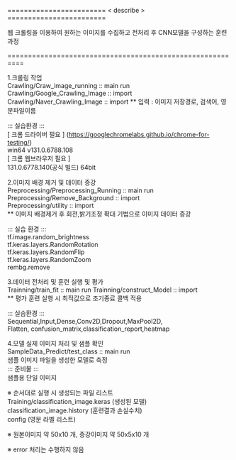 ======================== < describe > ========================  

웹 크롤링을 이용하여 원하는 이미지를 수집하고 전처리 후 CNN모델을 구성하는 훈련과정  

==========================================================  

1.크롤링 작업   
Crawling/Craw_image_running :: main run  
Crawling/Google_Crawling_Image :: import    
Crawling/Naver_Crawling_Image :: import 
** 입력 : 이미지 저장경로, 검색어, 영문파일이름    

::: 실습환경 :::  
[ 크롬 드라이버 필요 ] (https://googlechromelabs.github.io/chrome-for-testing/)     
win64 v131.0.6788.108  
[ 크롬 웹브라우저 필요 ]  
131.0.6778.140(공식 빌드) 64bit

2.이미지 배경 제거 및 데이터 증강   
Preprocessing/Preprocessing_Running :: main run 
Preprocessing/Remove_Background :: import   
Preprocessing/utility :: import     
** 이미지 배경제거 후 회전,밝기조정 확대 기법으로 이미지 데이터 증강    

::: 실습 환경 :::   
tf.image.random_brightness  
tf.keras.layers.RandomRotation  
tf.keras.layers.RandomFlip  
tf.keras.layers.RandomZoom  
rembg.remove    

3.데이터 전처리 및 훈련 실행 및 평가  
Trainning/train_fit :: main run 
Trainning/construct_Model :: import     
** 평가 훈련 실행 시 최적값으로 조기종료 콜백 적용  

::: 실습환경 :::    
Sequential,Input,Dense,Conv2D,Dropout,MaxPool2D,    
Flatten, confusion_matrix,classification_report,heatmap  

4.모델 실제 이미지 처리 및 샘플 확인      
SampleData_Predict/test_class :: main run   
샘플 이미지 파일을 생성한 모델로 측정   
::: 준비물 :::     
샘플용 단일 이미지  

※ 순서대로 실행 시 생성되는 파일 리스트     
Training/classification_image.keras (생성된 모델)    
classification_image.history (훈련결과 손실수치)    
config (영문 라벨 리스트)  

※ 원본이미지 약 50x10 개, 증강이미지 약 50x5x10 개    

※ error 처리는 수행하지 않음     